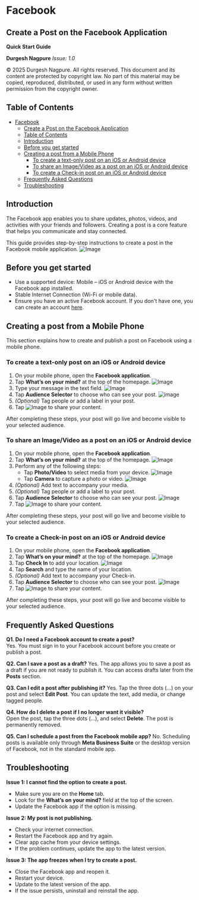 # Facebook

## Create a Post on the Facebook Application
**Quick Start Guide**

**Durgesh Nagpure**
*Issue: 1.0*

© 2025 Durgesh Nagpure. All rights reserved.
This document and its content are protected by copyright law. No part of this material may be copied, reproduced, distributed, or used in any form without written permission from the copyright owner.

## Table of Contents  
- [Facebook](#facebook)
  - [Create a Post on the Facebook Application](#create-a-post-on-the-facebook-application)
  - [Table of Contents](#table-of-contents)
  - [Introduction](#introduction)
  - [Before you get started](#before-you-get-started)
  - [Creating a post from a Mobile Phone](#creating-a-post-from-a-mobile-phone)
    - [To create a text-only post on an iOS or Android device](#to-create-a-text-only-post-on-an-ios-or-android-device)
    - [To share an Image/Video as a post on an iOS or Android device](#to-share-an-imagevideo-as-a-post-on-an-ios-or-android-device)
    - [To create a Check-in post on an iOS or Android device](#to-create-a-check-in-post-on-an-ios-or-android-device)
  - [Frequently Asked Questions](#frequently-asked-questions)
  - [Troubleshooting](#troubleshooting)

## Introduction  
The Facebook app enables you to share updates, photos, videos, and activities with your friends and followers. Creating a post is a core feature that helps you communicate and stay connected.

This guide provides step-by-step instructions to create a post in the Facebook mobile application.
![Image](/Images/Chart.jpg)

## Before you get started  
- Use a supported device: Mobile – iOS or Android device with the Facebook app installed.
- Stable Internet Connection (Wi-Fi or mobile data).
- Ensure you have an active Facebook account. If you don't have one, you can create an account [here](https://www.facebook.com).

## Creating a post from a Mobile Phone
This section explains how to create and publish a post on Facebook using a mobile phone.

### To create a text-only post on an iOS or Android device  
1. On your mobile phone, open the **Facebook application**.
2. Tap **What’s on your mind?** at the top of the homepage.
![Image](/Images/2025-09-28_03-31-12.jpg) 
3. Type your message in the text field.
![Image](/Images/2025-09-28_03-13-44.jpg)
4. Tap **Audience Selector** to choose who can see your post.
![image](/Images/2025-09-28_03-15-15.jpg)
5. *(Optional)* Tag people or add a label in your post.
6. Tap ![Image](/Images/16.jpg) to share your content.

After completing these steps, your post will go live and become visible to your selected audience.

### To share an Image/Video as a post on an iOS or Android device
1. On your mobile phone, open the **Facebook application**.
2. Tap **What’s on your mind?** at the top of the homepage.
![Image](/Images/2025-09-28_03-31-12.jpg)
3. Perform any of the following steps:
   - Tap **Photo/Video** to select media from your device.
  ![Image](/Images/2025-09-28_03-58-11.jpg)
   - Tap **Camera** to capture a photo or video.
  ![Image](/Images/2025-09-28_04-09-18.jpg) 
1. *(Optional)* Add text to accompany your media.
2. *(Optional)* Tag people or add a label to your post.
3. Tap **Audience Selector** to choose who can see your post.
![Image](/Images/2025-09-28_03-15-15.jpg)  
4. Tap ![Image](/Images/16.jpg) to share your content.

After completing these steps, your post will go live and become visible to your selected audience.

### To create a Check-in post on an iOS or Android device
1. On your mobile phone, open the **Facebook application**.
2. Tap **What’s on your mind?** at the top of the homepage.
![Image](/Images/2025-09-28_03-31-12.jpg)
3. Tap **Check In** to add your location.
![Image](/Images/2025-09-28_04-17-07.jpg)
4. Tap **Search** and type the name of your location.
5. *(Optional)* Add text to accompany your Check-in.
6. Tap **Audience Selector** to choose who can see your post.
![Image](/Images/2025-09-28_03-15-15.jpg)
7. Tap ![Image](/Images/16.jpg) to share your content.

After completing these steps, your post will go live and become visible to your selected audience.

## Frequently Asked Questions

**Q1. Do I need a Facebook account to create a post?**  
Yes. You must sign in to your Facebook account before you create or publish a post.

**Q2. Can I save a post as a draft?**
Yes. The app allows you to save a post as a draft if you are not ready to publish it. You can access drafts later from the **Posts** section.

**Q3. Can I edit a post after publishing it?**
Yes. Tap the three dots (…) on your post and select **Edit Post**. You can update the text, add media, or change tagged people.

**Q4. How do I delete a post if I no longer want it visible?**  
Open the post, tap the three dots (…), and select **Delete**. The post is permanently removed.

**Q5. Can I schedule a post from the Facebook mobile app?**
No. Scheduling posts is available only through **Meta Business Suite** or the desktop version of Facebook, not in the standard mobile app.

## Troubleshooting

**Issue 1: I cannot find the option to create a post.**  
- Make sure you are on the **Home** tab.
- Look for the **What’s on your mind?** field at the top of the screen.
- Update the Facebook app if the option is missing.

**Issue 2: My post is not publishing.**
- Check your internet connection.
- Restart the Facebook app and try again.
- Clear app cache from your device settings.
- If the problem continues, update the app to the latest version.

**Issue 3: The app freezes when I try to create a post.**
- Close the Facebook app and reopen it.
- Restart your device.
- Update to the latest version of the app.
- If the issue persists, uninstall and reinstall the app.
